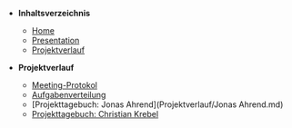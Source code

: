 * <b> Inhaltsverzeichnis </b>
  * [Home](/)
  * [Presentation](/Presentation/README.md)
  * [Projektverlauf](/Projektverlauf/README.md)
  
* <b> Projektverlauf </b>
  * [Meeting-Protokol](Projektverlauf/Meeting-Protokol.md)
  * [Aufgabenverteilung](Projektverlauf/Aufgabenverteilung.md)
  * [Projekttagebuch: Jonas Ahrend](Projektverlauf/Jonas Ahrend.md)
  * [Projekttagebuch: Christian Krebel](Projektverlauf/ChristianKrebel.md)
